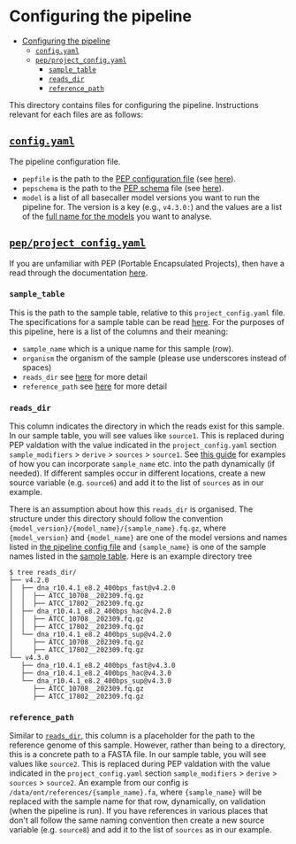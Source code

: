 # Configuring the pipeline

- [Configuring the pipeline](#configuring-the-pipeline)
  - [`config.yaml`](#configyaml)
  - [`pep/project_config.yaml`](#pepproject_configyaml)
    - [`sample_table`](#sample_table)
    - [`reads_dir`](#reads_dir)
    - [`reference_path`](#reference_path)

This directory contains files for configuring the pipeline. Instructions relevant for each files are as follows:

## [`config.yaml`](./config.yaml)

The pipeline configuration file.

- `pepfile` is the path to the [PEP configuration file][pepconfig] (see [here](#pepproject_configyaml)).
- `pepschema` is the path to the [PEP schema][pepschema] file (see [here](../schemas/pep.yaml)).
- `model` is a list of all basecaller model versions you want to run the pipeline for. The version is a key (e.g., `v4.3.0:`) and the values are a list of the [full name for the models](https://github.com/nanoporetech/dorado#available-basecalling-models) you want to analyse.

## [`pep/project_config.yaml`](./pep/project_config.yaml)

If you are unfamiliar with PEP (Portable Encapsulated Projects), then have a read through the documentation [here][pep].

### `sample_table`

This is the path to the sample table, relative to this `project_config.yaml` file. The specifications for a sample table can be read [here][pepsample]. For the purposes of this pipeline, here is a list of the columns and their meaning:

- `sample_name` which is a unique name for this sample (row).
- `organism` the organism of the sample (please use underscores instead of spaces)
- `reads_dir` see [here](#reads_dir) for more detail
- `reference_path` see [here](#reference_path) for more detail

### `reads_dir`

This column indicates the directory in which the reads exist for this sample. In our sample table, you will see values like `source1`. This is replaced during PEP valdation with the value indicated in the `project_config.yaml` section `sample_modifiers` > `derive` > `sources` > `source1`. See [this guide][peppathguide] for examples of how you can incorporate `sample_name` etc. into the path dynamically (if needed). If different samples occur in different locations, create a new source variable (e.g. `source6`) and add it to the list of `sources` as in our example.

There is an assumption about how this `reads_dir` is organised. The structure under this directory should follow the convention `{model_version}/{model_name}/{sample_name}.fq.gz`, where `{model_version}` and `{model_name}` are one of the model versions and names listed in [the pipeline config file](#configyaml) and `{sample_name}` is one of the sample names listed in the [sample table](#sample_table). Here is an example directory tree

```
$ tree reads_dir/
├── v4.2.0
│  ├── dna_r10.4.1_e8.2_400bps_fast@v4.2.0
│  │  ├── ATCC_10708__202309.fq.gz
│  │  ├── ATCC_17802__202309.fq.gz
│  ├── dna_r10.4.1_e8.2_400bps_hac@v4.2.0
│  │  ├── ATCC_10708__202309.fq.gz
│  │  ├── ATCC_17802__202309.fq.gz
│  └── dna_r10.4.1_e8.2_400bps_sup@v4.2.0
│     ├── ATCC_10708__202309.fq.gz
│     ├── ATCC_17802__202309.fq.gz
└── v4.3.0
   ├── dna_r10.4.1_e8.2_400bps_fast@v4.3.0
   ├── dna_r10.4.1_e8.2_400bps_hac@v4.3.0
   └── dna_r10.4.1_e8.2_400bps_sup@v4.3.0
      ├── ATCC_10708__202309.fq.gz
      ├── ATCC_17802__202309.fq.gz
```

### `reference_path`

Similar to [`reads_dir`](#reads_dir), this column is a placeholder for the path to the reference genome of this sample. However, rather than being to a directory, this is a concrete path to a FASTA file. In our sample table, you will see values like `source2`. This is replaced during PEP valdation with the value indicated in the `project_config.yaml` section `sample_modifiers` > `derive` > `sources` > `source2`. An example from our config is `/data/ont/references/{sample_name}.fa`, where `{sample_name}` will be replaced with the sample name for that row, dynamically, on validation (when the pipeline is run). If you have references in various places that don't all follow the same naming convention then create a new source variable (e.g. `source8`) and add it to the list of `sources` as in our example.

[pepschema]: http://eido.databio.org/en/latest/writing-a-schema/
[pepconfig]: http://pep.databio.org/en/latest/specification/#project-config-file-specification
[pep]: http://pep.databio.org/en/latest/
[pepsample]: http://pep.databio.org/en/latest/specification/#sample-table-specification
[peppathguide]: http://pep.databio.org/en/latest/howto_eliminate_paths/
